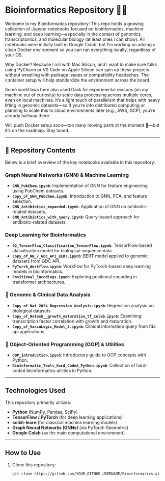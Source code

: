 # Bioinformatics Repository 🧬🔬

Welcome to my Bioinformatics repository! This repo holds a growing collection of Jupyter notebooks focused on bioinformatics, machine learning, and deep learning—especially in the context of genomics, transcriptomics, and molecular biology (at least ones I can show). All notebooks were initially built in Google Colab, but I'm working on adding a clean Docker environment so you can run everything locally, regardless of your OS.

Why Docker? Because I roll with Mac Silicon, and I want to make sure folks using PyCharm or VS Code on Apple Silicon can spin up these projects without wrestling with package issues or compatibility headaches. The container setup will help standardize the environment across the board.

Some workflows here also used Dask for experimental reasons (on my machine out of curiosity) to scale data processing across multiple cores, even on local machines. It’s a light touch of parallelism that helps with heavy lifting in genomic datasets—so if you’re into distributed computing or planning to scale this to cloud environments later (e.g., AWS, GCP), you’re already halfway there.

Will push Docker setup soon—too many moving parts at the moment 🤯—but it’s on the roadmap. Stay tuned...


---

## 📂 Repository Contents

Below is a brief overview of the key notebooks available in this repository:

### **Graph Neural Networks (GNN) & Machine Learning**
- **`GNN_PubChem.ipynb`**: Implementation of GNN for feature engineering using PubChem datasets.
- **`Copy_of_GNN_PubChem.ipynb`**: Introduction to GNN, PCA, and feature selection.
- **`GNN_Antibiotics_expanded.ipynb`**: Application of GNN on antibiotic-related datasets.
- **`GNN_Antibiotics_with_query.ipynb`**: Query-based approach for antibiotic-related datasets.

### **Deep Learning for Bioinformatics**
- **`02_TensorFlow_Classification_TensorFlow.ipynb`**: TensorFlow-based classification model for biological sequence data.
- **`Copy_of_NB_7_GDC_API_BERT.ipynb`**: BERT model applied to genomic datasets from GDC API.
- **`PyTorch_Workflow.ipynb`**: Workflow for PyTorch-based deep learning models in bioinformatics.
- **`Positional_Encodings.ipynb`**: Exploring positional encoding in transformer architectures.

### 🔹 **Genomic & Clinical Data Analysis**
- **`Copy_of_Nat_2024_Regression_Analysis.ipynb`**: Regression analysis on biological datasets.
- **`Copy_of_Natesh__growth_maturation_tf_colab.ipynb`**: Examining transcription factor correlation with growth and maturation.
- **`Copy_of_VascuLogic_Model_2.ipynb`**: Clinical information query from fda api applications.

### 🔹 **Object-Oriented Programming (OOP) & Utilities**
- **`OOP_introduction.ipynb`**: Introductory guide to OOP concepts with Python.
- **`Bioinformatic_Tools_Hard_Coded_Python.ipynb`**: Collection of hard-coded bioinformatics utilities in Python.

---

## Technologies Used
This repository primarily utilizes:
- **Python** (NumPy, Pandas, SciPy)
- **TensorFlow / PyTorch** (for deep learning applications)
- **scikit-learn** (for classical machine learning models)
- **Graph Neural Networks (GNNs)** (via PyTorch Geometric)
- **Google Colab** (as the main computational environment)

---

## How to Use
1. Clone this repository:
   ```bash
   git clone https://github.com/YOUR_GITHUB_USERNAME/Bioinformatics.git

